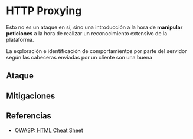 # HTTP Proxying

Esto no es un ataque en sí, sino una introducción a la hora de **manipular peticiones** a la hora de realizar un reconocimiento extensivo de la plataforma.

La exploración e identificación de comportamientos por parte del servidor según las cabeceras enviadas por un cliente son una buena

## Ataque

## Mitigaciones

## Referencias

- [OWASP: HTML Cheat Sheet](https://cheatsheetseries.owasp.org/cheatsheets/HTTP_Headers_Cheat_Sheet.html)